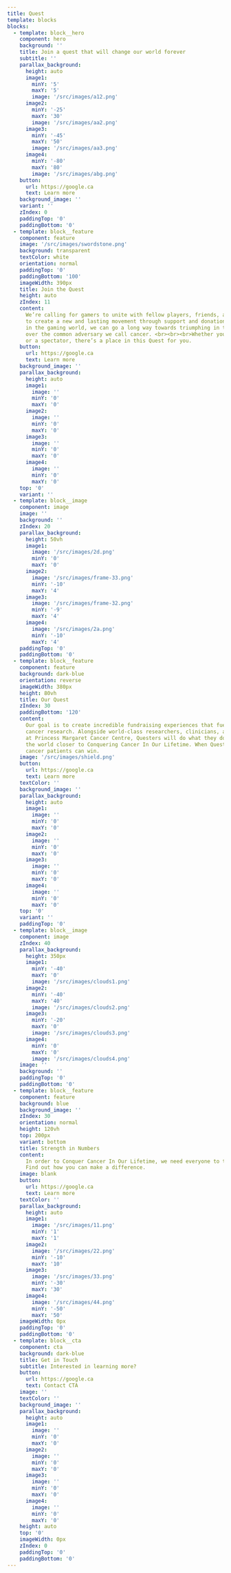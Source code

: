 ```yaml
---
title: Quest
template: blocks
blocks:
  - template: block__hero
    component: hero
    background: ''
    title: Join a quest that will change our world forever
    subtitle: ''
    parallax_background:
      height: auto
      image1:
        minY: '5'
        maxY: '5'
        image: '/src/images/a12.png'
      image2:
        minY: '-25'
        maxY: '30'
        image: '/src/images/aa2.png'
      image3:
        minY: '-45'
        maxY: '50'
        image: '/src/images/aa3.png'
      image4:
        minY: '-80'
        maxY: '80'
        image: '/src/images/abg.png'
    button:
      url: https://google.ca
      text: Learn more
    background_image: ''
    variant: ''
    zIndex: 0
    paddingTop: '0'
    paddingBottom: '0'
  - template: block__feature
    component: feature
    image: '/src/images/swordstone.png'
    background: transparent
    textColor: white
    orientation: normal
    paddingTop: '0'
    paddingBottom: '100'
    imageWidth: 390px
    title: Join the Quest
    height: auto
    zIndex: 11
    content:
      We’re calling for gamers to unite with fellow players, friends, and family
      to create a new and lasting movement through support and donations. By triumphing
      in the gaming world, we can go a long way towards triumphing in the real world
      over the common adversary we call cancer. <br><br><br>Whether you’re a streamer
      or a spectator, there’s a place in this Quest for you.
    button:
      url: https://google.ca
      text: Learn more
    background_image: ''
    parallax_background:
      height: auto
      image1:
        image: ''
        minY: '0'
        maxY: '0'
      image2:
        image: ''
        minY: '0'
        maxY: '0'
      image3:
        image: ''
        minY: '0'
        maxY: '0'
      image4:
        image: ''
        minY: '0'
        maxY: '0'
    top: '0'
    variant: ''
  - template: block__image
    component: image
    image: ''
    background: ''
    zIndex: 20
    parallax_background:
      height: 50vh
      image1:
        image: '/src/images/2d.png'
        minY: '0'
        maxY: '0'
      image2:
        image: '/src/images/frame-33.png'
        minY: '-10'
        maxY: '4'
      image3:
        image: '/src/images/frame-32.png'
        minY: '-9'
        maxY: '4'
      image4:
        image: '/src/images/2a.png'
        minY: '-10'
        maxY: '4'
    paddingTop: '0'
    paddingBottom: '0'
  - template: block__feature
    component: feature
    background: dark-blue
    orientation: reverse
    imageWidth: 380px
    height: 80vh
    title: Our Quest
    zIndex: 30
    paddingBottom: '120'
    content:
      Our goal is to create incredible fundraising experiences that fuel groundbreaking
      cancer research. Alongside world-class researchers, clinicians, and caregivers
      at Princess Margaret Cancer Centre, Questers will do what they do best to move
      the world closer to Conquering Cancer In Our Lifetime. When Questers play, future
      cancer patients can win.
    image: '/src/images/shield.png'
    button:
      url: https://google.ca
      text: Learn more
    textColor: ''
    background_image: ''
    parallax_background:
      height: auto
      image1:
        image: ''
        minY: '0'
        maxY: '0'
      image2:
        image: ''
        minY: '0'
        maxY: '0'
      image3:
        image: ''
        minY: '0'
        maxY: '0'
      image4:
        image: ''
        minY: '0'
        maxY: '0'
    top: '0'
    variant: ''
    paddingTop: '0'
  - template: block__image
    component: image
    zIndex: 40
    parallax_background:
      height: 350px
      image1:
        minY: '-40'
        maxY: '0'
        image: '/src/images/clouds1.png'
      image2:
        minY: '-40'
        maxY: '40'
        image: '/src/images/clouds2.png'
      image3:
        minY: '-20'
        maxY: '0'
        image: '/src/images/clouds3.png'
      image4:
        minY: '0'
        maxY: '0'
        image: '/src/images/clouds4.png'
    image: ''
    background: ''
    paddingTop: '0'
    paddingBottom: '0'
  - template: block__feature
    component: feature
    background: blue
    background_image: ''
    zIndex: 30
    orientation: normal
    height: 120vh
    top: 200px
    variant: bottom
    title: Strength in Numbers
    content:
      In order to Conquer Cancer In Our Lifetime, we need everyone to take part.
      Find out how you can make a difference.
    image: blank
    button:
      url: https://google.ca
      text: Learn more
    textColor: ''
    parallax_background:
      height: auto
      image1:
        image: '/src/images/11.png'
        minY: '1'
        maxY: '1'
      image2:
        image: '/src/images/22.png'
        minY: '-10'
        maxY: '10'
      image3:
        image: '/src/images/33.png'
        minY: '-30'
        maxY: '30'
      image4:
        image: '/src/images/44.png'
        minY: '-50'
        maxY: '50'
    imageWidth: 0px
    paddingTop: '0'
    paddingBottom: '0'
  - template: block__cta
    component: cta
    background: dark-blue
    title: Get in Touch
    subtitle: Interested in learning more?
    button:
      url: https://google.ca
      text: Contact CTA
    image: ''
    textColor: ''
    background_image: ''
    parallax_background:
      height: auto
      image1:
        image: ''
        minY: '0'
        maxY: '0'
      image2:
        image: ''
        minY: '0'
        maxY: '0'
      image3:
        image: ''
        minY: '0'
        maxY: '0'
      image4:
        image: ''
        minY: '0'
        maxY: '0'
    height: auto
    top: '0'
    imageWidth: 0px
    zIndex: 0
    paddingTop: '0'
    paddingBottom: '0'
---
```

